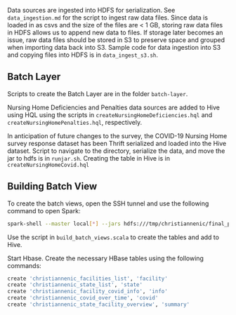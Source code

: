 Data sources are ingested into HDFS for serialization. See `data_ingestion.md` for the script to ingest raw data files. Since data is loaded in as csvs and the size of the files are < 1 GB, storing raw data files in HDFS allows us to append new data to files. If storage later becomes an issue, raw data files should be stored in S3 to preserve space and grouped when importing data back into S3. Sample code for data ingestion into S3 and copying files into HDFS is in `data_ingest_s3.sh`.

## Batch Layer

Scripts to create the Batch Layer are in the folder `batch-layer`.

Nursing Home Deficiencies and Penalties data sources are added to Hive using HQL using the scripts in `createNursingHomeDeficiencies.hql` and `createNursingHomePenalties.hql`, respectively.

In anticipation of future changes to the survey, the COVID-19 Nursing Home survey response dataset has been Thrift serialized and loaded into the Hive dataset. Script to navigate to the directory, serialize the data, and move the jar to hdfs is in `runjar.sh`. Creating the table in Hive is in `createNursingHomeCovid.hql`

## Building Batch View

To create the batch views, open the SSH tunnel and use the following command to open Spark:

```bash
spark-shell --master local[*] --jars hdfs:///tmp/christiannenic/final_project/jars/serialize-nursing-deficiencies-0.0.1-SNAPSHOT.jar
```

Use the script in `build_batch_views.scala` to create the tables and add to Hive.

Start Hbase. Create the necessary HBase tables using the following commands:

```bash
create 'christiannenic_facilities_list', 'facility'
create 'christiannenic_state_list', 'state'
create 'christiannenic_facility_covid_info', 'info'
create 'christiannenic_covid_over_time', 'covid'
create 'christiannenic_state_facility_overview', 'summary'
```
